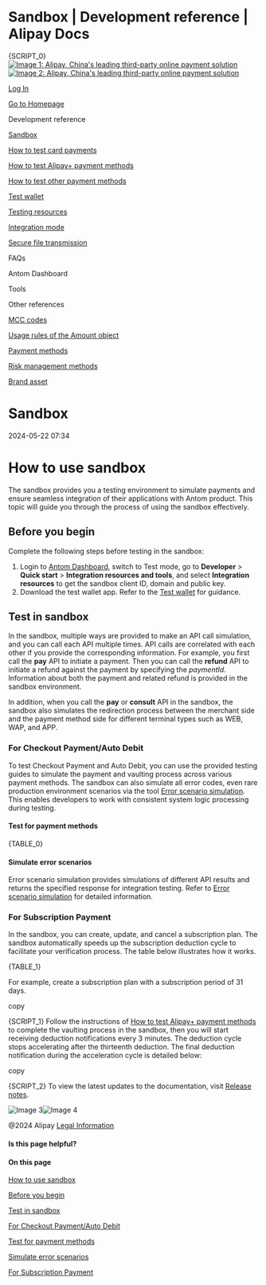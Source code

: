 Sandbox | Development reference | Alipay Docs
===============
{SCRIPT_0}
[![Image 1: Alipay, China's leading third-party online payment solution](https://ac.alipay.com/storage/2024/3/26/d66c43c0-440d-4c97-9976-f2028a2c8c5e.svg)![Image 2: Alipay, China's leading third-party online payment solution](https://ac.alipay.com/storage/2024/3/26/a48bd336-aea0-4f16-bf83-616eacbb4434.svg)](/docs/)

[Log In](https://global.alipay.com/ilogin/account_login.htm?goto=https%3A%2F%2Fglobal.alipay.com%2Fdocs%2Fac%2Fref%2Fsandbox)

[Go to Homepage](../../)

Development reference

[Sandbox](/docs/ac/ref/sandbox)

[How to test card payments](/docs/ac/ref/card)

[How to test Alipay+ payment methods](/docs/ac/ref/wallet)

[How to test other payment methods](/docs/ac/ref/other)

[Test wallet](/docs/ac/ref/testwallet)

[Testing resources](/docs/ac/ref/test_resource)

[Integration mode](/docs/ac/ref/oy9921)

[Secure file transmission](/docs/ac/ref/xgcpey)

FAQs

Antom Dashboard

Tools

Other references

[MCC codes](/docs/ac/ref/mcccodes)

[Usage rules of the Amount object](/docs/ac/ref/cc)

[Payment methods](/docs/ac/ref/payment_method)

[Risk management methods](/docs/ac/ref/risk_methods)

[Brand asset](/docs/ac/ref/brandasset)

Sandbox
=======

2024-05-22 07:34

How to use sandbox
==================

The sandbox provides you a testing environment to simulate payments and ensure seamless integration of their applications with Antom product. This topic will guide you through the process of using the sandbox effectively.

Before you begin
----------------

Complete the following steps before testing in the sandbox:

1.  Login to [Antom Dashboard](https://dashboard.alipay.com/global-payments/home), switch to Test mode, go to **Developer** > **Quick start** > **Integration resources and tools**, and select **Integration resources** to get the sandbox client ID, domain and public key.
2.  Download the test wallet app. Refer to the [Test wallet](https://global.alipay.com/docs/ac/ref/testwallet) for guidance.

Test in sandbox
---------------

In the sandbox, multiple ways are provided to make an API call simulation, and you can call each API multiple times. API calls are correlated with each other if you provide the corresponding information. For example, you first call the **pay** API to initiate a payment. Then you can call the **refund** API to initiate a refund against the payment by specifying the _paymentId_. Information about both the payment and related refund is provided in the sandbox environment.

In addition, when you call the **pay** or **consult** API in the sandbox, the sandbox also simulates the redirection process between the merchant side and the payment method side for different terminal types such as WEB, WAP, and APP.

### For Checkout Payment/Auto Debit

To test Checkout Payment and Auto Debit, you can use the provided testing guides to simulate the payment and vaulting process across various payment methods. The sandbox can also simulate all error codes, even rare production environment scenarios via the tool [Error scenario simulation](https://global.alipay.com/docs/ac/ref/error_scenario_sim_en). This enables developers to work with consistent system logic processing during testing.

#### Test for payment methods



{TABLE_0}



#### Simulate error scenarios

Error scenario simulation provides simulations of different API results and returns the specified response for integration testing. Refer to [Error scenario simulation](https://global.alipay.com/docs/ac/ref/error_scenario_sim_en) for detailed information.

### For Subscription Payment

In the sandbox, you can create, update, and cancel a subscription plan. The sandbox automatically speeds up the subscription deduction cycle to facilitate your verification process. The table below illustrates how it works.



{TABLE_1}



For example, create a subscription plan with a subscription period of 31 days.

copy

{SCRIPT_1}
Follow the instructions of [How to test Alipay+ payment methods](https://global.alipay.com/docs/ac/ref/wallet) to complete the vaulting process in the sandbox, then you will start receiving deduction notifications every 3 minutes. The deduction cycle stops accelerating after the thirteenth deduction. The final deduction notification during the acceleration cycle is detailed below:

copy

{SCRIPT_2}
To view the latest updates to the documentation, visit [Release notes](https://global.alipay.com/docs/releasenotes).

![Image 3](https://ac.alipay.com/storage/2021/5/20/19b2c126-9442-4f16-8f20-e539b1db482a.png)![Image 4](https://ac.alipay.com/storage/2021/5/20/e9f3f154-dbf0-455f-89f0-b3d4e0c14481.png)

@2024 Alipay [Legal Information](https://global.alipay.com/docs/ac/platform/membership)

#### Is this page helpful?

#### On this page

[How to use sandbox](#p9X19 "How to use sandbox")

[Before you begin](#xh0P0 "Before you begin")

[Test in sandbox](#hgYcM "Test in sandbox")

[For Checkout Payment/Auto Debit](#A3VRp "For Checkout Payment/Auto Debit")

[Test for payment methods](#IyR8b "Test for payment methods")

[Simulate error scenarios](#nijOn "Simulate error scenarios")

[For Subscription Payment](#RcC5W "For Subscription Payment")